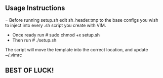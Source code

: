 ## Usage Instructions ## 
= Before running setup.sh edit sh_header.tmp to the base configs you wish to inject into every .sh script you create with VIM.
- Once ready run # sudo chmod +x setup.sh
- Then run # ./setup.sh

The script will move the template into the correct location, and update ~/.vimrc

## BEST OF LUCK! ##
